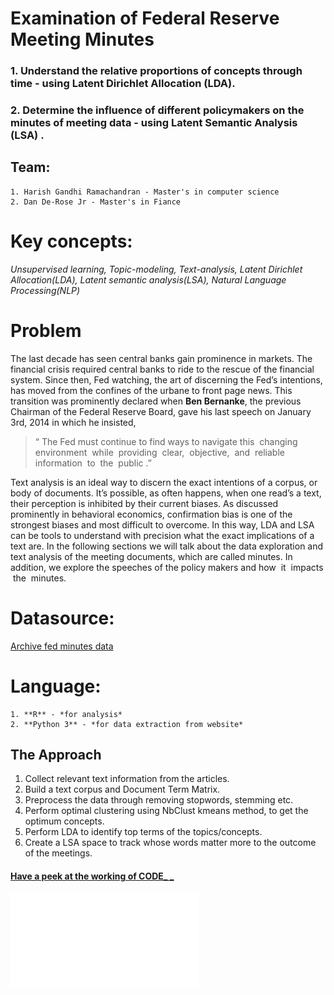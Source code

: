# Examination of Federal Reserve Meeting Minutes
### 1. Understand the relative proportions of concepts through time - using Latent Dirichlet Allocation (LDA).
### 2. Determine the influence of different policymakers on the minutes of meeting data - using Latent Semantic Analysis (LSA) .

## Team:
    1. Harish Gandhi Ramachandran - Master's in computer science
    2. Dan De-Rose Jr - Master's in Fiance

# Key concepts:
*Unsupervised learning, Topic-modeling, Text-analysis, Latent Dirichlet Allocation(LDA), Latent semantic analysis(LSA), Natural Language Processing(NLP)*


# Problem
The last decade has seen central banks gain prominence in markets. The financial crisis required central banks to ride to the rescue
of the financial system. Since then, Fed watching, the art of discerning the Fed’s intentions, has moved from the confines of the
urbane to front page news. This transition was prominently declared when **Ben Bernanke**, the previous Chairman of the Federal
Reserve Board, gave his last speech on January 3rd, 2014 in which he insisted, 

> “ ​The Fed must continue to find ways to navigate
this ​ ​changing ​ ​environment ​ ​while ​ ​providing ​ ​clear, ​ ​objective, ​ ​and ​ ​reliable ​ ​information ​ ​to ​ ​the ​ ​public ​.” ​

Text analysis is an ideal way to discern the exact intentions of a corpus, or body of documents. It’s possible, as often happens, when
one read’s a text, their perception is inhibited by their current biases. As discussed prominently in behavioral economics,
confirmation bias is one of the strongest biases and most difficult to overcome. In this way, LDA and LSA can be tools to
understand with precision what the exact implications of a text are. In the following sections we will talk about the data exploration
and text analysis of the meeting documents, which are called minutes. In addition, we explore the speeches of the policy makers and
how ​ ​it ​ ​impacts ​ ​the ​ ​minutes.


# Datasource:
  [Archive fed minutes data](https://www.federalreserve.gov/monetarypolicy/fomc_historical_year.htm)


# Language:
    1. **R** - *for analysis*
    2. **Python 3** - *for data extraction from website*


## The Approach
1. Collect relevant text information from the articles.
2. Build a text corpus and Document Term Matrix.
3. Preprocess the data through removing stopwords, stemming etc.
4. Perform optimal clustering using NbClust kmeans method, to get the optimum concepts.
5. Perform LDA to identify top terms of the topics/concepts.
6. Create a LSA space to track whose words matter more to the outcome of the meetings.

#### [Have a peek at the working of CODE_ _ ](http://nbviewer.jupyter.org/github/harishaaram/Topic-Modeling/blob/master/Text_Analysis_Fedspeech.ipynb)

![Link to Research Paper](resource/AdvancedDataMining.pdf)



